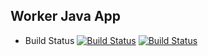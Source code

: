 ## Worker Java App
  * Build Status
  [![Build Status](https://jenkins.techiebull.com/buildStatus/icon?job=instavote%2Fworker-build&subject=Build&color=blue)](https://jenkins.techiebull.com/job/instavote/job/worker-build/)
[![Build Status](https://jenkins.techiebull.com/buildStatus/icon?job=instavote%2Fworker-test&subject=UnitTest)](https://jenkins.techiebull.com/job/instavote/job/worker-test/)
